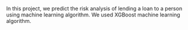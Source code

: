 In this project, we predict the risk analysis of lending a loan to a person using machine learning algorithm. We used XGBoost machine learning algorithm.
